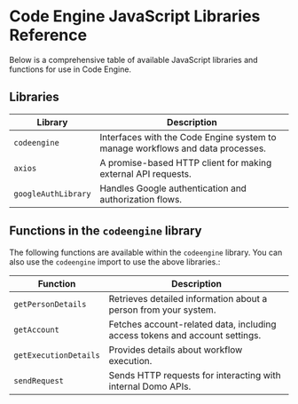 # Code Engine JavaScript Libraries Reference

Below is a comprehensive table of available JavaScript libraries and functions for use in Code Engine.

## Libraries

| **Library**         | **Description**                                                                |
| ------------------- | ------------------------------------------------------------------------------ |
| `codeengine`        | Interfaces with the Code Engine system to manage workflows and data processes. |
| `axios`             | A promise-based HTTP client for making external API requests.                  |
| `googleAuthLibrary` | Handles Google authentication and authorization flows.                         |

## Functions in the `codeengine` library

The following functions are available within the `codeengine` library. You can also use the `codeengine` import to use the above libraries.:

| **Function**          | **Description**                                                             |
| --------------------- | --------------------------------------------------------------------------- |
| `getPersonDetails`    | Retrieves detailed information about a person from your system.             |
| `getAccount`          | Fetches account-related data, including access tokens and account settings. |
| `getExecutionDetails` | Provides details about workflow execution.                                  |
| `sendRequest`         | Sends HTTP requests for interacting with internal Domo APIs.                |
